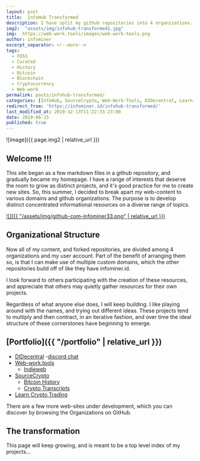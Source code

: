 ```yaml
---
layout: post
title:  InfoHub Transformed
description: I have split my github repositories into 4 organizations. Likewise, this website is undergoing its own transformation.
img2:  "assets/img/infohub-transformed1.jpg"
img:  https://web-work.tools/images/web-work-tools.png
author: infominer
excerpt_separator: <!--more-->
tags: 
  - FOSS
  - Curated
  - History
  - Bitcoin
  - Blockchain
  - Cryptocurrency
  - Web-work
permalink: posts/infohub-transformed/
categories: [InfoHub, SourceCrypto, Web-Work-Tools, DIDecentral, Learn-Crypto-Trading]
redirect_from: 'https://infominer.id/infohub-transformed/'
last_modified_at: 2019-12-13T11:22:33-23:00
date: 2019-06-15
published: true
---
```


![image]({{ page.img2 | relative_url }})

## Welcome !!!

This site began as a few markdown files in a github repository, and gradually became my homepage. I have a range of interests that deserve the room to grow as distinct projects, and it's good practice for me to create new sites. So, this summer, I decided to break apart my web-content to various domains and github organizations. The purpose is to develop distinct concentrated informational resources on a diverse range of topics.<!--more-->

[![]({{ "/assets/img/github-com-infominer33.png" | relative_url }})](https://github.com/infominer33)

## Organizational Structure

Now all of my content, and forked repositories, are divided among 4 organizations and my user account. Part of the benefit of arranging them so, is that I can make use of multiple custom domains, which the other repositories build off of like they have infominer.id.

I look forward to others participating with the creation of these resources, and appreciate that others may quietly gather resources for their own projects. 

Regardless of what anyone else does, I will keep building. I like playing around with the names, and trying out different ideas. These projects tend to multiply and then contract, in an iterative fashion, and over time the ideal structure of these cornerstones have beginning to emerge.

## [Portfolio]({{ "/portfolio" | relative_url }})

* [DIDecentral](/portfolio/identity-decentralized/) -[discord chat](https://discord.gg/eYm2XvZ)
* [Web-work.tools](/portfolio/web-work-tools/) 
  * [Indieweb](/portfolio/web-work-tools/#indieweb-curated)
* [SourceCrypto](/portfolio/sourcecrypto/) 
  * [Bitcoin History](/portfolio/sourcecrypto/#bitcoin-history)
  * [Crypto Transcripts](/portfolio/sourcecrypto/#transcripts)
* [Learn Crypto Trading](/portfolio/learn-crypto-trading/)

There are a few more web-sites under development, which you can discover by browsing the Organizations on GitHub.

## The transformation

This page will keep growing, and is meant to be a top level index of my projects...
